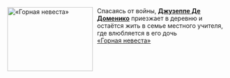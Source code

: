 <!--2025-01-01 16:26:53-->
<div class="yb">
  <div class="rss smaller1"><a href="https://www.kino-teatr.ru/video/45026/" title="«Горная невеста»"><img src="https://www.kino-teatr.ru/video/6/2/45026/poster.jpg" width="196" height="147" align="left" hspace="5" style="margin: 0px 10px 0px 5px" alt="«Горная невеста»"/></a>Спасаясь от войны, <a href=https://www.kino-teatr.ru/kino/acter/m/euro/516723/bio/ target=_blank><strong>Джузеппе Де Доменико</strong></a> приезжает в деревню и остаётся жить в семье местного учителя, где влюбляется в его дочь <br><a class="light" href="https://www.kino-teatr.ru/video/45026/">«Горная невеста»</a></div>
</div>

